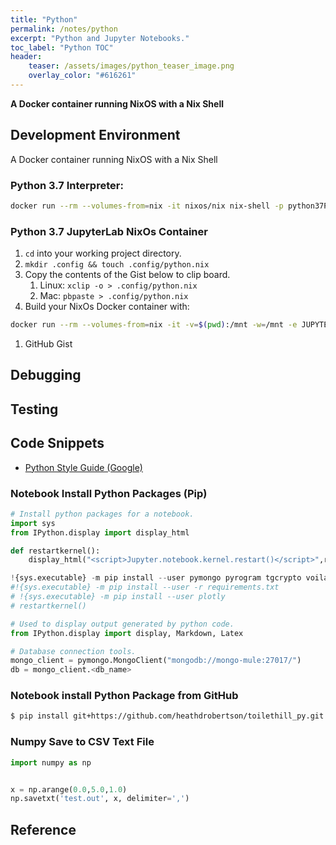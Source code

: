 ```yaml
---
title: "Python"
permalink: /notes/python
excerpt: "Python and Jupyter Notebooks."
toc_label: "Python TOC"
header:
    teaser: /assets/images/python_teaser_image.png
    overlay_color: "#616261"
---
```


**A Docker container running NixOS with a Nix Shell**

## Development Environment
A Docker container running NixOS with a Nix Shell

### Python 3.7 Interpreter:
```bash
docker run --rm --volumes-from=nix -it nixos/nix nix-shell -p python37Packages.pandas --run python3
```

### Python 3.7 JupyterLab NixOs Container

1. `cd` into your working project directory.
1. ```mkdir .config && touch .config/python.nix```
1. Copy the contents of the Gist below to clip board.
    1. Linux: ```xclip -o > .config/python.nix```
    1. Mac: ```pbpaste > .config/python.nix```
1. Build your NixOs Docker container with:
```bash
docker run --rm --volumes-from=nix -it -v=$(pwd):/mnt -w=/mnt -e JUPYTER_ENABLE_LAB=yes -e HOME=/mnt -p=8080:8080 nixos/nix nix-shell /mnt/.config/python.nix
```
1. GitHub Gist
<script src="https://gist.github.com/heathdrobertson/97416ec041e3206a5a97e45c9a445dba.js"></script>

## Debugging

## Testing

## Code Snippets
- [Python Style Guide (Google)](http://google.github.io/styleguide/pyguide.html)

### Notebook Install Python Packages (Pip)
```python
# Install python packages for a notebook.
import sys
from IPython.display import display_html

def restartkernel():
    display_html("<script>Jupyter.notebook.kernel.restart()</script>",raw=True)

!{sys.executable} -m pip install --user pymongo pyrogram tgcrypto voila
#!{sys.executable} -m pip install --user -r requirements.txt
# !{sys.executable} -m pip install --user plotly
# restartkernel()

# Used to display output generated by python code.
from IPython.display import display, Markdown, Latex

# Database connection tools.
mongo_client = pymongo.MongoClient("mongodb://mongo-mule:27017/")
db = mongo_client.<db_name>
```
### Notebook install Python Package from GitHub
```bash
$ pip install git+https://github.com/heathdrobertson/toilethill_py.git
```

### Numpy Save to CSV Text File
```python
import numpy as np


x = np.arange(0.0,5.0,1.0)
np.savetxt('test.out', x, delimiter=',')
```

## Reference
